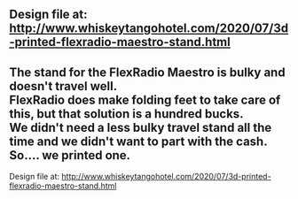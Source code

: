 Design file at: http://www.whiskeytangohotel.com/2020/07/3d-printed-flexradio-maestro-stand.html
-----
The stand for the FlexRadio Maestro is bulky and doesn't travel well.   
FlexRadio does make folding feet to take care of this, but that solution is a hundred bucks.  
We didn't need a less bulky travel stand all the time and we didn't want to part with the cash.  
So.... we printed one.
-----
Design file at: http://www.whiskeytangohotel.com/2020/07/3d-printed-flexradio-maestro-stand.html
